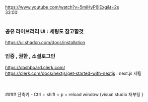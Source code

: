 https://www.youtube.com/watch?v=5miHyP6lExg&t=2s
<br />
33:00
<br /><br />

### 공유 라이브러리 UI : 세팅도 참고할것
https://ui.shadcn.com/docs/installation
<br />
### 인증 , 권한 , 소셜로그인
https://dashboard.clerk.com/
<br />
https://clerk.com/docs/nextjs/get-started-with-nextjs : next.js 세팅 


<br />
<br />
#### 단축키
- Ctrl + shift + p + reload window (visual studio 재부팅 )
